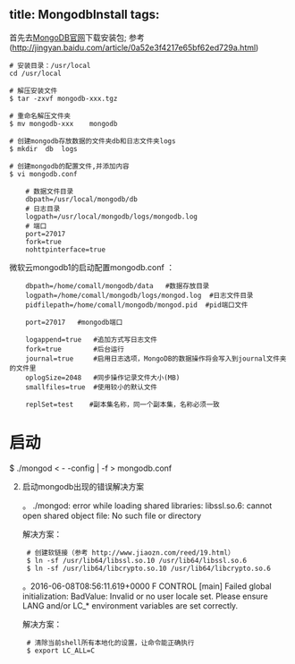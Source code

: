 title: MongodbInstall
tags:
---
首先去[MongoDB官网](https://www.mongodb.com/download-center#community)下载安装包; 参考(http://jingyan.baidu.com/article/0a52e3f4217e65bf62ed729a.html)

    # 安装目录：/usr/local
    cd /usr/local

    # 解压安装文件
    $ tar -zxvf mongodb-xxx.tgz

    # 重命名解压文件夹
    $ mv mongodb-xxx    mongodb

    # 创建mongodb存放数据的文件夹db和日志文件夹logs
    $ mkdir  db  logs

    # 创建mongodb的配置文件,并添加内容
    $ vi mongodb.conf

        # 数据文件目录
        dbpath=/usr/local/mongodb/db
        # 日志目录
        logpath=/usr/local/mongodb/logs/mongodb.log
        # 端口
        port=27017
        fork=true
        nohttpinterface=true




微软云mongodb1的启动配置mongodb.conf ：

        dbpath=/home/comall/mongodb/data   #数据存放目录  
        logpath=/home/comall/mongodb/logs/mongod.log  #日志文件目录  
        pidfilepath=/home/comall/mongodb/mongod.pid  #pid端口文件  
          
        port=27017   #mongodb端口  
          
        logappend=true   #追加方式写日志文件  
        fork=true        #后台运行  
        journal=true     #启用日志选项，MongoDB的数据操作将会写入到journal文件夹的文件里  
        oplogSize=2048   #同步操作记录文件大小(MB)  
        smallfiles=true  #使用较小的默认文件  
          
        replSet=test    #副本集名称，同一个副本集，名称必须一致  





# 启动
$ ./mongod < - -config | -f > mongodb.conf

        
        
2. 启动mongodb出现的错误解决方案

    。 ./mongod: error while loading shared libraries: libssl.so.6: cannot open shared object file: No such file or directory
    
    解决方案：
    
        # 创建软链接（参考 http://www.jiaozn.com/reed/19.html）
        $ ln -sf /usr/lib64/libssl.so.10 /usr/lib64/libssl.so.6
        $ ln -sf /usr/lib64/libcrypto.so.10 /usr/lib64/libcrypto.so.6
      
    。2016-06-08T08:56:11.619+0000 F CONTROL  [main] Failed global initialization: BadValue: Invalid or no user locale set. Please ensure LANG and/or LC_* environment variables are set correctly.
    
    解决方案：
    
        # 清除当前shell所有本地化的设置，让命令能正确执行
        $ export LC_ALL=C   
